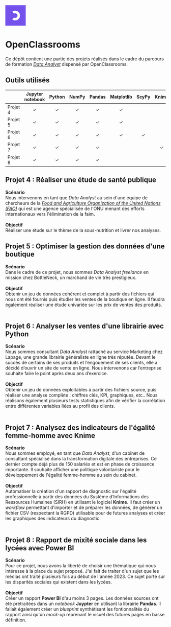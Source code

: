 <img src='./oc-logo.jpeg' width=64x />

# OpenClassrooms
Ce dépôt contient une partie des projets réalisés dans le cadre du parcours de formation *[Data Analyst](https://openclassrooms.com/fr/paths/324-data-analyst)* dispensé par OpenClassrooms.
## Outils utilisés
||Jupyter<br>notebook|Python|NumPy|Pandas|Matplotlib|ScyPy|Knime|Power BI|
|--|:--:|:--:|:--:|:--:|:--:|:--:|:--:|:--:|
|Projet 4|&#10003;|&#10003;|&#10003;|&#10003;|&#10003;|        |        |        |
|Projet 5|&#10003;|&#10003;|&#10003;|&#10003;|&#10003;|        |        |        |
|Projet 6|&#10003;|&#10003;|&#10003;|&#10003;|&#10003;|&#10003;|        |        |
|Projet 7|&#10003;|&#10003;|&#10003;|&#10003;|        |        |&#10003;|        |
|Projet 8|&#10003;|&#10003;|&#10003;|&#10003;|        |        |        |&#10003;|

## Projet 4 : Réaliser une étude de santé publique
**Scénario**<br>
Nous intervenons en tant que *Data Analyst* au sein d'une équipe de chercheurs de la *[Food and Agriculture Organization of the United Nations (FAO)](http://www.fao.org/home/fr/)* qui est une agence spécialisée de l'ONU menant des efforts internationaux vers l'élimination de la faim.<br><br>
**Objectif**<br>
Réaliser une étude sur le thème de la sous-nutrition et livrer nos analyses.
## Projet 5 : Optimiser la gestion des données d'une boutique
**Scénario**<br>
Dans le cadre de ce projet, nous sommes *Data Analyst freelance* en mission chez BottleNeck, un marchand de vin très prestigieux.<br><br>
**Objectif**<br>
Obtenir un jeu de données cohérent et complet à partir des fichiers qui nous ont été fournis puis étudier les ventes de la boutique en ligne. Il faudra également réaliser une étude univariée sur les prix de ventes des produits.<br><br>
## Projet 6 : Analyser les ventes d'une librairie avec Python
**Scénario**<br>
Nous sommes consultant *Data Analyst* rattaché au service Marketing chez Lapage, une grande librairie généraliste en ligne très réputée. Devant le succès de certains de ses produits et l’engouement de ses clients, elle a décidé d’ouvrir un site de vente en ligne. Nous intervenons car l’entreprise souhaite faire le point après deux ans d’exercice.<br><br>
**Objectif**<br>
Obtenir un jeu de données exploitables à partir des fichiers source, puis réaliser une analyse complète : chiffres clés, KPI, graphiques, etc.. Nous réalisons également plusieurs tests statistiques afin de vérifier la corrélation entre différentes variables liées au profil des clients. <br><br>
## Projet 7 : Analysez des indicateurs de l'égalité femme-homme avec Knime
**Scénario**<br>
Nous sommes employé, en tant que *Data Analyst*, d'un cabinet de consultant spécialisé dans la transformation digitale des entreprises. Ce dernier compte déjà plus de 150 salariés et est en phase de croissance importante. Il souhaite afficher une politique volontariste pour le développement de l'égalité femme-homme au sein du cabinet.<br><br>
**Objectif**<br>
Automatiser la création d'un rapport de diagnostic sur l'égalité professionnelle à partir des données du Système d’Informations des Ressources Humaines (SIRH) en utilisant le logiciel **Knime**. Il faut créer un *workflow* permettant d'importer et de préparer les données, de générer un fichier CSV (respectant la RGPD) utilisable pour de futures analyses et créer les graphiques des indicateurs du diagnostic.<br><br>
## Projet 8 : Rapport de mixité sociale dans les lycées avec Power BI
**Scénario**<br>
Pour ce projet, nous avons la liberté de choisir une thématique qui nous intéresse à la place du sujet proposé. J'ai fait de traiter d'un sujet que les médias ont traité plusieurs fois au début de l'année 2023. Ce sujet porte sur les disparités sociales qui existent dans les lycées.<br><br>
**Objectif**<br>
Créer un rapport **Power BI** d'au moins 3 pages. Les données sources ont été prétraitées dans un *notebook* **Juypter** en utilisant la librairie **Pandas**. Il fallait également créer un *blueprint* synthétisant les fontionnalités du rapport ainsi qu'un *mock-up* reprenant le visuel des futures pages en basse définition.<br><br>
